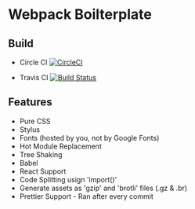 # Webpack Boilterplate

## Build
* Circle CI [![CircleCI](https://circleci.com/gh/mariobrusarosco/webpack-boilerplate/tree/master.svg?style=svg)](https://circleci.com/gh/mariobrusarosco/webpack-boilerplate/tree/master)

* Travis CI [![Build Status](https://travis-ci.org/mariobrusarosco/webpack-boilerplate.svg?branch=master)](https://travis-ci.org/mariobrusarosco/webpack-boilerplate)

## Features

* Pure CSS
* Stylus
* Fonts (hosted by you, not by Google Fonts)
* Hot Module Replacement
* Tree Shaking
* Babel
* React Support
* Code Splitting usign 'import()'
* Generate assets as 'gzip' and 'brotli' files (.gz & .br)
* Prettier Support - Ran after every commit
